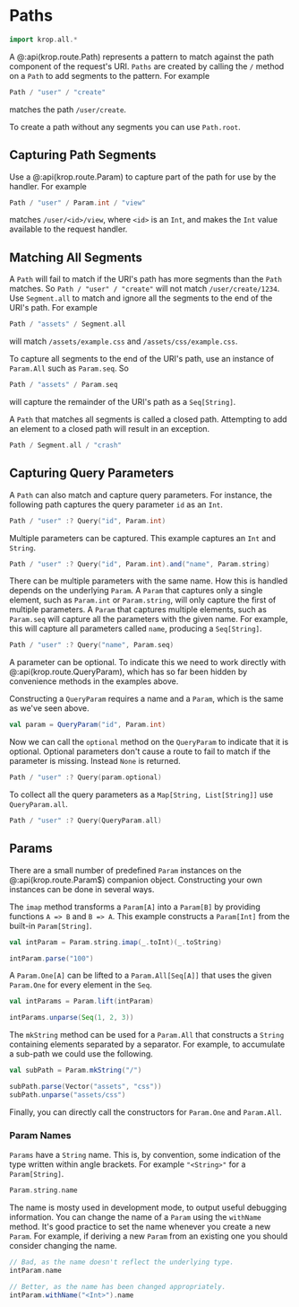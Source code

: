 # Paths

```scala mdoc:invisible
import krop.all.*
```

A @:api(krop.route.Path) represents a pattern to match against the path component of the request's URI. `Paths` are created by calling the `/` method on a `Path` to add segments to the pattern. For example

```scala mdoc:silent
Path / "user" / "create"
```

matches the path `/user/create`.

To create a path without any segments you can use `Path.root`.


## Capturing Path Segments

Use a @:api(krop.route.Param) to capture part of the path for use by the handler.
For example

```scala mdoc:silent
Path / "user" / Param.int / "view"
```

matches `/user/<id>/view`, where `<id>` is an `Int`, and makes the `Int`
value available to the request handler.


## Matching All Segments

A `Path` will fail to match if the URI's path has more segments than the
`Path` matches. So `Path / "user" / "create"` will not match
`/user/create/1234`. Use `Segment.all` to match and ignore all the segments
to the end of the URI's path. For example

```scala mdoc:silent
Path / "assets" / Segment.all
```

will match `/assets/example.css` and `/assets/css/example.css`.

To capture all segments to the end of the URI's path, use an instance of
`Param.All` such as `Param.seq`. So

```scala mdoc:silent
Path / "assets" / Param.seq
```

will capture the remainder of the URI's path as a `Seq[String]`.

A `Path` that matches all segments is called a closed path. Attempting to add an
element to a closed path will result in an exception.

```scala mdoc:crash
Path / Segment.all / "crash"
```


## Capturing Query Parameters

A `Path` can also match and capture query parameters. For instance, the following path captures the query parameter `id` as an `Int`.

```scala mdoc:silent
Path / "user" :? Query("id", Param.int)
```

Multiple parameters can be captured. This example captures an `Int` and `String`.

```scala mdoc:silent
Path / "user" :? Query("id", Param.int).and("name", Param.string)
```

There can be multiple parameters with the same name. How this is handled depends on the underlying `Param`. A `Param` that captures only a single element, such as `Param.int` or `Param.string`, will only capture the first of multiple parameters. A `Param` that captures multiple elements, such as `Param.seq` will capture all the parameters with the given name. For example, this will capture all parameters called `name`, producing a `Seq[String]`.

```scala mdoc:silent
Path / "user" :? Query("name", Param.seq)
```

A parameter can be optional. To indicate this we need to work directly with @:api(krop.route.QueryParam), which has so far been hidden by convenience methods in the examples above.

Constructing a `QueryParam` requires a name and a `Param`, which is the same as we've seen above.

```scala mdoc:silent
val param = QueryParam("id", Param.int)
```

Now we can call the `optional` method on the `QueryParam` to indicate that it is optional. Optional parameters don't cause a route to fail to match if the parameter is missing. Instead `None` is returned.

```scala mdoc:silent
Path / "user" :? Query(param.optional)
```

To collect all the query parameters as a `Map[String, List[String]]` use `QueryParam.all`.

```scala mdoc:silent
Path / "user" :? Query(QueryParam.all)
```


## Params

There are a small number of predefined `Param` instances on the
@:api(krop.route.Param$) companion object. Constructing your own instances can
be done in several ways.

The `imap` method transforms a `Param[A]` into a `Param[B]` by providing
functions `A => B` and `B => A`. This example constructs a `Param[Int]` from the
built-in `Param[String]`.

```scala mdoc:silent
val intParam = Param.string.imap(_.toInt)(_.toString)
```
```scala mdoc
intParam.parse("100")
```

A `Param.One[A]` can be lifted to a `Param.All[Seq[A]]` that uses the given
`Param.One` for every element in the `Seq`.

```scala mdoc:silent
val intParams = Param.lift(intParam)
```
```scala mdoc
intParams.unparse(Seq(1, 2, 3))
```

The `mkString` method can be used for a `Param.All` that constructs a `String`
containing elements separated by a separator. For example, to accumulate a
sub-path we could use the following.

```scala mdoc:silent
val subPath = Param.mkString("/")
```
```scala mdoc
subPath.parse(Vector("assets", "css"))
subPath.unparse("assets/css")
```

Finally, you can directly call the constructors for `Param.One` and `Param.All`.


### Param Names

`Params` have a `String` name. This is, by convention, some indication of the type written within angle brackets. For example `"<String>"` for a `Param[String]`.

```scala mdoc
Param.string.name
```

The name is mosty used in development mode, to output useful debugging information. You can change the name of a `Param` using the `withName` method. It's good practice to set the name whenever you create a new `Param`. For example, if deriving a new `Param` from an existing one you should consider changing the name.

```scala mdoc
// Bad, as the name doesn't reflect the underlying type.
intParam.name

// Better, as the name has been changed appropriately.
intParam.withName("<Int>").name
```
